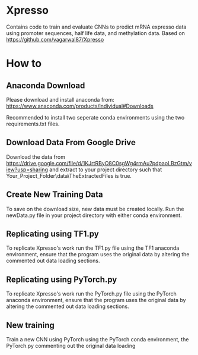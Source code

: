 # Xpresso

Contains code to train and evaluate CNNs to predict mRNA expresso data using promoter sequences, half life data, and methylation data. 
Based on https://github.com/vagarwal87/Xpresso 

# How to
## Anaconda Download
Please download and install anaconda from: https://www.anaconda.com/products/individual#Downloads

Recommended to install two seperate conda environments using the two requirements.txt files.

## Download Data From Google Drive
Download the data from https://drive.google.com/file/d/1KJrtRByO8C0sgWg4rmAu7pdpaoLBzGtm/view?usp=sharing and extract to your project directory such that Your_Project_Folder\data\TheExtractedFiles is true.

## Create New Training Data
To save on the download size, new data must be created locally.
Run the newData.py file in your project directory with either conda environment.

## Replicating using TF1.py
To replicate Xpresso's work run the TF1.py file using the TF1 anaconda environment, ensure that the program uses the original data by altering the commented out data loading sections.

## Replicating using PyTorch.py
To replicate Xpresso's work run the PyTorch.py file using the PyTorch anaconda environment, ensure that the program uses the original data by altering the commented out data loading sections.

## New training
Train a new CNN using PyTorch using the PyTorch conda environment, the PyTorch.py commenting out the original data loading
